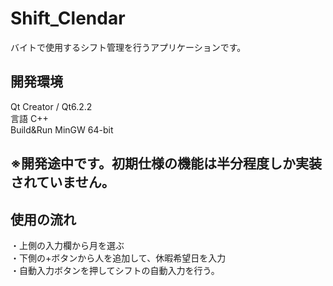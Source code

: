 # Shift_Clendar
バイトで使用するシフト管理を行うアプリケーションです。

## 開発環境
Qt Creator / Qt6.2.2<br>
言語 C++<br>
Build&Run MinGW 64-bit

## ※開発途中です。初期仕様の機能は半分程度しか実装されていません。

## 使用の流れ
・上側の入力欄から月を選ぶ<br>
・下側の+ボタンから人を追加して、休暇希望日を入力<br>
・自動入力ボタンを押してシフトの自動入力を行う。
